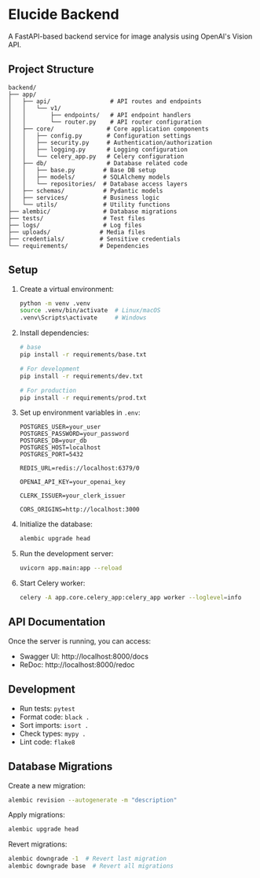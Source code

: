 # Elucide Backend

A FastAPI-based backend service for image analysis using OpenAI's Vision API.

## Project Structure

```
backend/
├── app/
│   ├── api/                 # API routes and endpoints
│   │   └── v1/
│   │       ├── endpoints/   # API endpoint handlers
│   │       └── router.py    # API router configuration
│   ├── core/               # Core application components
│   │   ├── config.py       # Configuration settings
│   │   ├── security.py     # Authentication/authorization
│   │   ├── logging.py      # Logging configuration
│   │   └── celery_app.py   # Celery configuration
│   ├── db/                 # Database related code
│   │   ├── base.py        # Base DB setup
│   │   ├── models/        # SQLAlchemy models
│   │   └── repositories/  # Database access layers
│   ├── schemas/           # Pydantic models
│   ├── services/          # Business logic
│   └── utils/             # Utility functions
├── alembic/               # Database migrations
├── tests/                 # Test files
├── logs/                  # Log files
├── uploads/              # Media files
├── credentials/          # Sensitive credentials
└── requirements/         # Dependencies
```

## Setup

1. Create a virtual environment:

   ```bash
   python -m venv .venv
   source .venv/bin/activate  # Linux/macOS
   .venv\Scripts\activate     # Windows
   ```

2. Install dependencies:

   ```bash
   # base
   pip install -r requirements/base.txt

   # For development
   pip install -r requirements/dev.txt

   # For production
   pip install -r requirements/prod.txt
   ```

3. Set up environment variables in `.env`:

   ```
   POSTGRES_USER=your_user
   POSTGRES_PASSWORD=your_password
   POSTGRES_DB=your_db
   POSTGRES_HOST=localhost
   POSTGRES_PORT=5432

   REDIS_URL=redis://localhost:6379/0

   OPENAI_API_KEY=your_openai_key

   CLERK_ISSUER=your_clerk_issuer

   CORS_ORIGINS=http://localhost:3000
   ```

4. Initialize the database:

   ```bash
   alembic upgrade head
   ```

5. Run the development server:

   ```bash
   uvicorn app.main:app --reload
   ```

6. Start Celery worker:
   ```bash
   celery -A app.core.celery_app:celery_app worker --loglevel=info
   ```

## API Documentation

Once the server is running, you can access:

- Swagger UI: http://localhost:8000/docs
- ReDoc: http://localhost:8000/redoc

## Development

- Run tests: `pytest`
- Format code: `black .`
- Sort imports: `isort .`
- Check types: `mypy .`
- Lint code: `flake8`

## Database Migrations

Create a new migration:

```bash
alembic revision --autogenerate -m "description"
```

Apply migrations:

```bash
alembic upgrade head
```

Revert migrations:

```bash
alembic downgrade -1  # Revert last migration
alembic downgrade base  # Revert all migrations
```
